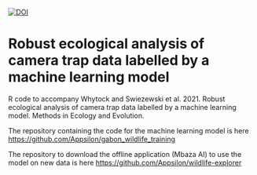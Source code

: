 [![DOI](https://zenodo.org/badge/294917813.svg)](https://zenodo.org/badge/latestdoi/294917813)

# Robust ecological analysis of camera trap data labelled by a machine learning model
R code to accompany Whytock and Swiezewski et al. 2021. Robust ecological analysis of camera trap data labelled by a machine learning model. Methods in Ecology and Evolution.

The repository containing the code for the machine learning model is here https://github.com/Appsilon/gabon_wildlife_training

The repository to download the offline application (Mbaza AI) to use the model on new data is here https://github.com/Appsilon/wildlife-explorer
